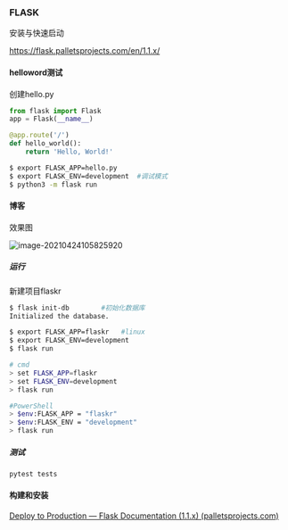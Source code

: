 ### FLASK

安装与快速启动

https://flask.palletsprojects.com/en/1.1.x/

#### helloword测试


创建hello.py

```python
from flask import Flask
app = Flask(__name__)

@app.route('/')
def hello_world():
    return 'Hello, World!'
```

```sh
$ export FLASK_APP=hello.py
$ export FLASK_ENV=development  #调试模式
$ python3 -m flask run 
```

#### 博客

效果图

![image-20210424105825920](https://www.kro1lsec.com:442/images/2021/04/24/20210424105833.png)

##### 运行

新建项目flaskr

```sh
$ flask init-db        #初始化数据库
Initialized the database.
```


```sh
$ export FLASK_APP=flaskr   #linux
$ export FLASK_ENV=development
$ flask run
```

```sh
# cmd
> set FLASK_APP=flaskr
> set FLASK_ENV=development
> flask run

#PowerShell
> $env:FLASK_APP = "flaskr"
> $env:FLASK_ENV = "development"
> flask run
```

##### 测试

```sh
pytest tests
```

#### 构建和安装

[Deploy to Production — Flask Documentation (1.1.x) (palletsprojects.com)](https://flask.palletsprojects.com/en/1.1.x/tutorial/deploy/)



